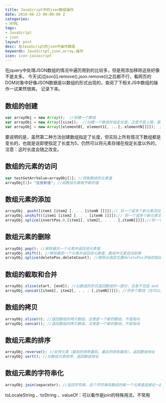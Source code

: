 ```yaml
---
title: JavaScript中的json数组操作
date: 2016-06-23 00:00:00 Z
categories:
- HTML
tags:
- JavaScript
- json
layout: post
desc: 在JavaScript的json中操作数组
keywords: JavaScript,json,array,操作
icon: icon-javascript
---
```


在jquery中处理JSON数组的情况中遍历用到的比较多，但是用添加移除这些好像不是太多。
今天试过json[i].remove(),json.remove(i)之后都不行，看网页的DOM对象中好像JSON数据是以数组的形式出现的，查阅了下相关JS中数组的操作一试果然很爽。
记录下来。

## 数组的创建

``` javascript
var arrayObj = new Array();  //创建一个数组
var arrayObj = new Array([size]);  //创建一个数组并指定长度，注意不是上限，是长度
var arrayObj = new Array([element0[, element1[, ...[, elementN]]]]);  //创建一个数组并赋值
```

要说明的是，虽然第二种方法创建数组指定了长度，但实际上所有情况下数组都是变长的，也就是说即使指定了长度为5，仍然可以将元素存储在规定长度以外的，注意：这时长度会随之改变。

## 数组的元素的访问

``` javascript
var testGetArrValue=arrayObj[1]; //获取数组的元素值
arrayObj[1]= "这是新值"; //给数组元素赋予新的值
```

## 数组元素的添加

``` javascript
arrayObj. push([item1 [item2 [. . . [itemN ]]]]);// 将一个或多个新元素添加到数组结尾，并返回数组新长度
arrayObj.unshift([item1 [item2 [. . . [itemN ]]]]);// 将一个或多个新元素添加到数组开始，数组中的元素自动后移，返回数组新长度
arrayObj.splice(insertPos,0,[item1[, item2[, . . . [,itemN]]]]);//将一个或多个新元素插入到数组的指定位置，插入位置的元素自动后移，返回""。
```

## 数组元素的删除

``` javascript
arrayObj.pop(); //移除最后一个元素并返回该元素值
arrayObj.shift(); //移除最前一个元素并返回该元素值，数组中元素自动前移
arrayObj.splice(deletePos,deleteCount); //删除从指定位置deletePos开始的指定数量deleteCount的元素，数组形式返回所移除的元素
```

## 数组的截取和合并

``` javascript
arrayObj.slice(start, [end]); //以数组的形式返回数组的一部分，注意不包括 end 对应的元素，如果省略 end 将复制 start 之后的所有元素
arrayObj.concat([item1[, item2[, . . . [,itemN]]]]); //将多个数组（也可以是字符串，或者是数组和字符串的混合）连接为一个数组，返回连接好的新的数组
```

## 数组的拷贝

``` javascript
arrayObj.slice(0); //返回数组的拷贝数组，注意是一个新的数组，不是指向
arrayObj.concat(); //返回数组的拷贝数组，注意是一个新的数组，不是指向
```

## 数组元素的排序

``` javascript
arrayObj.reverse(); //反转元素（最前的排到最后、最后的排到最前），返回数组地址
arrayObj.sort(); //对数组元素排序，返回数组地址
```

## 数组元素的字符串化

``` javascript
arrayObj.join(separator); //返回字符串，这个字符串将数组的每一个元素值连接在一起，中间用 separator 隔开。
```

toLocaleString 、toString 、valueOf：可以看作是join的特殊用法，不常用

